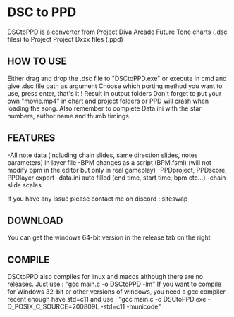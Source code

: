 # DSC to PPD
DSCtoPPD is a converter from Project Diva Arcade Future Tone charts (.dsc files) to Project Project Dxxx files (.ppd)

## HOW TO USE

Either drag and drop the .dsc file to "DSCtoPPD.exe" or execute in cmd and give .dsc file path as argument
Choose which porting method you want to use, press enter, that's it ! Result in output folders
Don't forget to put your own "movie.mp4" in chart and project folders or PPD will crash when loading the song. Also remember to complete Data.ini with the star numbers, author name and thumb timings.

## FEATURES

-All note data (including chain slides, same direction slides, notes parameters) in layer file
-BPM changes as a script (BPM.fsml) (will not modify bpm in the editor but only in real gameplay)
-PPDproject, PPDscore, PPDlayer export
-data.ini auto filled (end time, start time, bpm etc...)
-chain slide scales

If you have any issue please contact me on discord : siteswap

## DOWNLOAD

You can get the windows 64-bit version in the release tab on the right

## COMPILE

DSCtoPPD also compiles for linux and macos although there are no releases. Just use : "gcc main.c -o DSCtoPPD -lm"
If you want to compile for Windows 32-bit or other versions of windows, you need a gcc compiler recent enough have std=c11 and use : "gcc main.c -o DSCtoPPD.exe -D_POSIX_C_SOURCE=200809L -std=c11 -municode"
